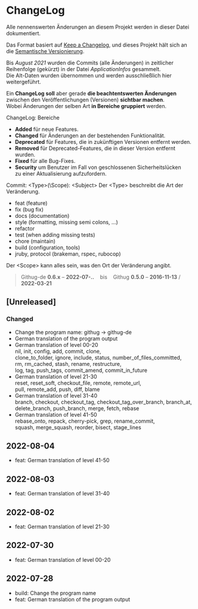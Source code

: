 # ChangeLog
Alle nennenswerten Änderungen an diesem Projekt werden in dieser Datei dokumentiert.

Das Format basiert auf [Keep a Changelog](https://keepachangelog.com/en/1.0.0/),
und dieses Projekt hält sich an die [Semantische Versionierung](https://semver.org/spec/v2.0.0.html).

Bis _August 2021_ wurden die Commits (alle Änderungen) in zeitlicher
Reihenfolge (gekürzt) in der Datei _ApplicationInfos_ gesammelt.  
Die Alt-Daten wurden übernommen und werden ausschließlich hier weitergeführt.

Ein **ChangeLog soll** aber gerade **die beachtentswerten Änderungen** zwischen
den Veröffentlichungen (Versionen) **sichtbar machen**.&nbsp;  
Wobei Änderungen der selben Art **in Bereiche gruppiert** werden.

ChangeLog: Bereiche
- **Added** für neue Features.
- **Changed** für Änderungen an der bestehenden Funktionalität.
- **Deprecated** für Features, die in zukünftigen Versionen entfernt werden.
- **Removed** für Deprecated-Features, die in dieser Version entfernt wurden.
- **Fixed** für alle Bug-Fixes.
- **Security** um Benutzer im Fall von geschlossenen Sicherheitslücken  
  zu einer Aktualisierung aufzufordern.

Commit: \<Type>(\Scope): \<Subject>
Der \<Type> beschreibt die Art der Veränderung.
- feat (feature)
- fix (bug fix)
- docs (documentation)
- style (formatting, missing semi colons, …)
- refactor
- test (when adding missing tests)
- chore (maintain)
- build (configuration, tools)
- jruby, protocol (brakeman, rspec, rubocop)

Der \<Scope> kann alles sein, was den Ort der Veränderung angibt.

> Githug-de **0.6.x** &ndash; **2022-07-..** &nbsp;&nbsp; bis &nbsp;&nbsp;
  Githug **0.5.0** &ndash; **2016-11-13** / **2022-03-21**


## [Unreleased]

### Changed
- Change the program name: githug -> githug-de
- German translation of the program output
- German translation of level 00-20  
  nil, init, config, add, commit, clone,  
  clone_to_folder, ignore, include, status, number_of_files_committed,  
  rm, rm_cached, stash, rename, restructure,  
  log, tag, push_tags, commit_amend, commit_in_future
- German translation of level 21-30  
  reset, reset_soft, checkout_file, remote, remote_url,  
  pull, remote_add, push, diff, blame
- German translation of level 31-40  
  branch, checkout, checkout_tag, checkout_tag_over_branch, branch_at,  
  delete_branch, push_branch, merge, fetch, rebase
- German translation of level 41-50  
  rebase_onto, repack, cherry-pick, grep, rename_commit,  
  squash, merge_squash, reorder, bisect, stage_lines

## 2022-08-04
- feat: German translation of level 41-50

## 2022-08-03
- feat: German translation of level 31-40

## 2022-08-02
- feat: German translation of level 21-30

## 2022-07-30
- feat: German translation of level 00-20

## 2022-07-28
- build: Change the program name
- feat: German translation of the program output
